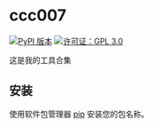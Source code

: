 # ccc007

[![PyPI 版本](https://badge.fury.io/py/ccc007.svg)](https://pypi.org/project/ccc007/)
[![许可证：GPL 3.0](https://img.shields.io/badge/License-GPL%203.0-blue.svg)](https://opensource.org/licenses/GPL-3.0)

这是我的工具合集

## 安装

使用软件包管理器 [pip](https://pip.pypa.io/en/stable/) 安装您的包名称。

